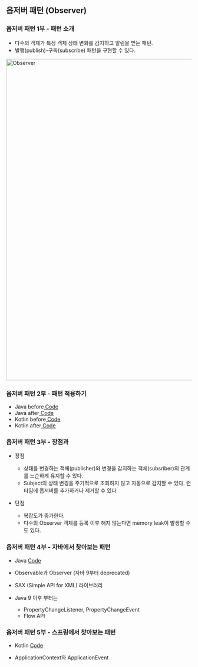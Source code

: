 ## 옵저버 패턴 (Observer)

### 옵저버 패턴 1부 - 패턴 소개

- 다수의 객체가 특정 객체 상태 변화를 감지하고 알림을 받는 패턴.
- 발행(publish)-구독(subscribe) 패턴을 구현할 수 있다.

<img width="871" alt="Observer" src="https://user-images.githubusercontent.com/64997245/189489356-497e66d6-2814-4692-9657-77838e2cbcfc.png">

### 옵저버 패턴 2부 - 패턴 적용하기

- Java before<a href="../../example/src/main/kotlin/com/example/_03_behavioral_patterns/_19_observer/java/_01_before">
  Code</a>
- Java after<a href="../../example/src/main/kotlin/com/example/_03_behavioral_patterns/_19_observer/java/_02_after">
  Code</a>
- Kotlin before<a href="../../example/src/main/kotlin/com/example/_03_behavioral_patterns/_19_observer/kt/_01_before">
  Code</a>
- Kotlin after<a href="../../example/src/main/kotlin/com/example/_03_behavioral_patterns/_19_observer/kt/_02_after">
  Code</a>

### 옵저버 패턴 3부 - 장점과

- 장점
    - 상태를 변경하는 객체(publisher)와 변경을 감지하는 객체(subsriber)의 관계를 느슨하게 유지할 수 있다.
    - Subject의 상태 변경을 주기적으로 조회하지 않고 자동으로 감지할 수 있다. 런타임에 옵저버를 추가하거나 제거할 수 있다.

- 단점
    - 복잡도가 증가한다.
    - 다수의 Observer 객체를 등록 이후 해지 않는다면 memory leak이 발생할 수도 있다.

### 옵저버 패턴 4부 - 자바에서 찾아보는 패턴

- Java <a href="../../example/src/main/kotlin/com/example/_03_behavioral_patterns/_19_observer/java/_03_java">
  Code</a>

- Observable과 Observer (자바 9부터 deprecated)
- SAX (Simple API for XML) 라이브러리

- Java 9 이후 부터는
    - PropertyChangeListener, PropertyChangeEvent
    - Flow API

### 옵저버 패턴 5부 - 스프링에서 찾아보는 패턴

- Kotlin <a href="../../example/src/main/kotlin/com/example/_03_behavioral_patterns/_19_observer/kt/_03_java">
  Code</a>

- ApplicationContext와 ApplicationEvent
